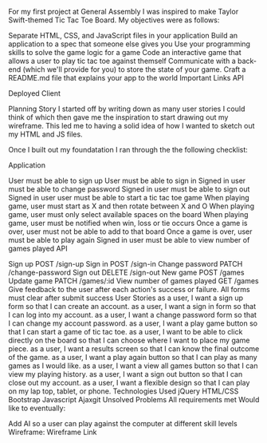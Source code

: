 For my first project at General Assembly I was inspired to make Taylor Swift-themed Tic Tac Toe Board. My objectives were as follows: 

 Separate HTML, CSS, and JavaScript files in your application
 Build an application to a spec that someone else gives you
 Use your programming skills to solve the game logic for a game
 Code an interactive game that allows a user to play tic tac toe against themself
 Communicate with a back-end (which we'll provide for you) to store the state of your game.
 Craft a README.md file that explains your app to the world
Important Links
API

Deployed Client

Planning Story
I started off by writing down as many user stories I could think of which then gave me the inspiration to start drawing out my wireframe. This led me to having a solid idea of how I wanted to sketch out my HTML and JS files.

Once I built out my foundatation I ran through the the following checklist:

Application

 User must be able to sign up
 User must be able to sign in
 Signed in user must be able to change password
 Signed in user must be able to sign out
 Signed in user user must be able to start a tic tac toe game
 When playing game, user must start as X and then rotate between X and O
 When playing game, user must only select available spaces on the board
 When playing game, user must be notified when win, loss or tie occurs
 Once a game is over, user must not be able to add to that board
 Once a game is over, user must be able to play again
 Signed in user must be able to view number of games played
API

 Sign up POST /sign-up
 Sign in POST /sign-in
 Change password PATCH /change-password
 Sign out DELETE /sign-out
 New game POST /games
 Update game PATCH /games/:id
 View number of games played GET /games
 Give feedback to the user after each action's success or failure.
 All forms must clear after submit success
User Stories
as a user, I want a sign up form so that I can create an account.
as a user, I want a sign in form so that I can log into my account.
as a user, I want a change password form so that I can change my account password.
as a user, I want a play game button so that I can start a game of tic tac toe.
as a user, I want to be able to click directly on the board so that I can choose where I want to place my game piece.
as a user, I want a results screen so that I can know the final outcome of the game.
as a user, I want a play again button so that I can play as many games as I would like.
as a user, I want a view all games button so that I can view my playing history.
as a user, I want a sign out button so that I can close out my account.
as a user, I want a flexible design so that I can play on my lap top, tablet, or phone.
Technologies Used
jQuery
HTML/CSS
Bootstrap
Javascript
Ajaxgit
Unsolved Problems
 All requirements met
Would like to eventually:

 Add AI so a user can play against the computer at different skill levels
Wireframe:
Wireframe Link
